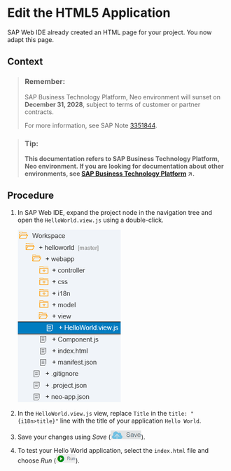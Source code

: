 <!-- loioe42cc1597a0945b3b6321cb55bbc9c22 -->

# Edit the HTML5 Application

SAP Web IDE already created an HTML page for your project. You now adapt this page.



## Context

> ### Remember:  
> SAP Business Technology Platform, Neo environment will sunset on **December 31, 2028**, subject to terms of customer or partner contracts.
> 
> For more information, see SAP Note [3351844](https://launchpad.support.sap.com/#/notes/3351844).

> ### Tip:  
> **This documentation refers to SAP Business Technology Platform, Neo environment. If you are looking for documentation about other environments, see [SAP Business Technology Platform](https://help.sap.com/viewer/65de2977205c403bbc107264b8eccf4b/Cloud/en-US/6a2c1ab5a31b4ed9a2ce17a5329e1dd8.html "SAP Business Technology Platform (SAP BTP) is an integrated offering comprised of four technology portfolios: database and data management, application development and integration, analytics, and intelligent technologies. The platform offers users the ability to turn data into business value, compose end-to-end business processes, and build and extend SAP applications quickly.") :arrow_upper_right:.**



## Procedure

1.  In SAP Web IDE, expand the project node in the navigation tree and open the `HelloWorld.view.js` using a double-click.

    ![](images/HelloWorld_5b43d98.png)

2.  In the `HelloWorld.view.js` view, replace `Title` in the `title: "{i18n>title}"` line with the title of your application `Hello World`.

3.  Save your changes using *Save* \(![](images/WEB_UI_SAVE_BUTTON_69b1296.png)\).

4.  To test your Hello World application, select the `index.html` file and choose *Run* \(![](images/WEB_IDE_RUN_BUTTON_4a83c76.png)\).


